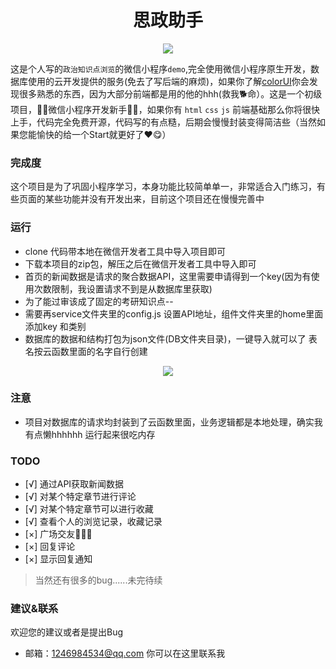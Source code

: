 <h1 align="center">思政助手</h1>
<p align="center"><img src="https://img.shields.io/badge/version-1.0-red.svg"></p>

这是个人写的`政治知识点浏览`的微信小程序`demo`,完全使用微信小程序原生开发，数据库使用的云开发提供的服务(免去了写后端的麻烦)，如果你了解<a href="https://github.com/weilanwl/ColorUI" >colorUI</a>你会发现很多熟悉的东西，因为大部分前端都是用的他的hhh(救我🐕命）。这是一个初级项目，🤹‍♀️微信小程序开发新手🤹‍♀️，如果你有 `html` `css` `js` 前端基础那么你将很快上手，代码完全免费开源，代码写的有点糙，后期会慢慢封装变得简洁些（当然如果您能愉快的给一个Start就更好了❤😋）


### 完成度

这个项目是为了巩固小程序学习，本身功能比较简单单一，非常适合入门练习，有些页面的某些功能并没有开发出来，目前这个项目还在慢慢完善中


### 运行

* clone 代码带本地在微信开发者工具中导入项目即可
* 下载本项目的zip包，解压之后在微信开发者工具中导入即可
* 首页的新闻数据是请求的聚合数据API，这里需要申请得到一个key(因为有使用次数限制，我设置请求不到是从数据库里获取)
* 为了能过审该成了固定的考研知识点--
* 需要再service文件夹里的config.js 设置API地址，组件文件夹里的home里面添加key 和类别
* 数据库的数据和结构打包为json文件(DB文件夹目录)，一键导入就可以了 表名按云函数里面的名字自行创建
<P align="center">
<img src="http://www.sanshididi.xyz/xql/Main/assets/images/mini.png" />
</p>

### 注意

* 项目对数据库的请求均封装到了云函数里面，业务逻辑都是本地处理，确实我有点懒hhhhhh 运行起来很吃内存

### TODO
  - [√] 通过API获取新闻数据
  - [√] 对某个特定章节进行评论
  - [√] 对某个特定章节可以进行收藏
  - [√] 查看个人的浏览记录，收藏记录
  - [×] 广场交友🐛🐛🐛
  - [×] 回复评论
  - [×] 显示回复通知

  
> 当然还有很多的bug......未完待续

###  建议&联系

欢迎您的建议或者是提出Bug

  * 邮箱：1246984534@qq.com 你可以在这里联系我
